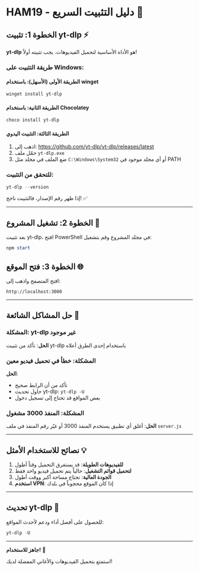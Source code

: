 # HAM19 - دليل التثبيت السريع 🚀

## الخطوة 1: تثبيت yt-dlp ⚡

**yt-dlp** هو الأداة الأساسية لتحميل الفيديوهات. يجب تثبيته أولاً!

### طريقة التثبيت على Windows:

#### الطريقة الأولى (الأسهل): باستخدام winget
```powershell
winget install yt-dlp
```

#### الطريقة الثانية: باستخدام Chocolatey
```powershell
choco install yt-dlp
```

#### الطريقة الثالثة: التثبيت اليدوي
1. اذهب إلى: https://github.com/yt-dlp/yt-dlp/releases/latest
2. حمّل ملف `yt-dlp.exe`
3. ضع الملف في مجلد مثل `C:\Windows\System32` أو أي مجلد موجود في PATH

### للتحقق من التثبيت:
```powershell
yt-dlp --version
```

إذا ظهر رقم الإصدار، فالتثبيت ناجح! ✅

---

## الخطوة 2: تشغيل المشروع 🎯

بعد تثبيت yt-dlp، افتح PowerShell في مجلد المشروع وقم بتشغيل:

```powershell
npm start
```

## الخطوة 3: فتح الموقع 🌐

افتح المتصفح واذهب إلى:
```
http://localhost:3000
```

---

## حل المشاكل الشائعة 🔧

### المشكلة: yt-dlp غير موجود
**الحل**: تأكد من تثبيت yt-dlp باستخدام إحدى الطرق أعلاه

### المشكلة: خطأ في تحميل فيديو معين
**الحل**: 
- تأكد من أن الرابط صحيح
- حاول تحديث yt-dlp: `yt-dlp -U`
- بعض المواقع قد تحتاج إلى تسجيل دخول

### المشكلة: المنفذ 3000 مشغول
**الحل**: أغلق أي تطبيق يستخدم المنفذ 3000 أو غيّر رقم المنفذ في ملف `server.js`

---

## نصائح للاستخدام الأمثل 💡

1. **للفيديوهات الطويلة**: قد يستغرق التحميل وقتاً أطول
2. **لتحميل قوائم التشغيل**: حالياً يتم تحميل فيديو واحد فقط
3. **الجودة العالية**: تحتاج مساحة أكبر ووقت أطول
4. **استخدم VPN**: إذا كان الموقع محجوباً في بلدك

---

## تحديث yt-dlp 🔄

للحصول على أفضل أداء ودعم لأحدث المواقع:

```powershell
yt-dlp -U
```

---

**جاهز للاستخدام!** 🎉

استمتع بتحميل الفيديوهات والأغاني المفضلة لديك!
